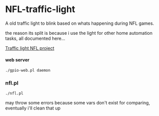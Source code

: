 # NFL-traffic-light
A old traffic light to blink based on whats happening during NFL games.

the reason its split is because i use the light for other home automation tasks, all documented here...

[Traffic light NFL project](https://drew.beer/blog/blog/nfl-traffic-light)

#### web server

```
./gpio-web.pl daemon
```

### nfl.pl
```
./nfl.pl
```

may throw some errors because some vars don't exist for comparing, eventually i'll clean that up
